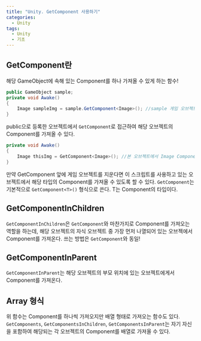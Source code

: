 ```yaml
---
title: "Unity. GetComponent 사용하기"
categories:
  - Unity
tags:
  - Unity
  - 기초
---
```


## GetComponent란

해당 GameObject에 속해 있는 Component를 하나 가져올 수 있게 하는 함수!

```c#
public GameObject sample;
private void Awake()
{
	Image sampleImg = sample.GetComponent<Image>(); //sample 게임 오브젝트에서 Image Component 추출
}
```

public으로 등록한 오브젝트에서 `GetComponent`로 접근하여 해당 오브젝트의 Component를 가져올 수 있다.

```c#
private void Awake()
{
	Image thisImg = GetComponent<Image>(); //본 오브젝트에서 Image Component 추출
}
```

만약 GetComponent 앞에 게임 오브젝트를 지운다면 이 스크립트를 사용하고 있는 오브젝트에서 해당 타입의 Component를 가져올 수 있도록 할 수 있다.
`GetComponent`는 기본적으로 `GetComponent<T>()` 형식으로 쓴다. T는 Component의 타입이다.

## GetComponentInChildren

`GetComponentInChildren`은 `GetComponent`와 마찬가지로 Component를 가져오는 역할을 하는데, 해당 오브젝트의 자식 오브젝트 중 가장 먼저 나열되어 있는 오브젝에서 Component를 가져온다. 쓰는 방법은 `GetComponent`와 동일!

## GetComponentInParent

`GetComponentInParent`는 해당 오브젝트의 부모 위치에 있는 오브젝트에게서 Component를 가져온다. 

## Array 형식

위 함수는 Component를 하나씩 가져오지만 배열 형태로 가져오는 함수도 있다. `GetComponents`, `GetComponentsInChildren`, `GetComponentsInParent`는 자기 자신을 포함하여 해당되는 각 오브젝트의 Component를 배열로 가져올 수 있다.